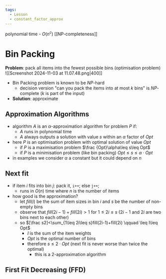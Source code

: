 ```yaml
---
tags:
  - Lesson
  - constant_factor_approx
---
```

polynomial time - $O(n^c)$
[[NP-completeness]]
# Bin Packing
**Problem**: pack all items into the fewest possible bins (optimisation problem)
![[Screenshot 2024-11-03 at 11.07.48.png|400]]
- Bin Packing problem is known to be $NP$-hard
	- decision version "can you pack the items into at most $k$ bins" is $NP$-complete ($k$ is part of the input)
- **Solution**: approximate
## Approximation Algorithms
- algorithm $A$ is an $\alpha$-approximation algorithm for problem $P$ if:
	- $A$ runs in polynomial time
	- $A$ always outputs a solution with value $s$ within an $\alpha$ factor of $Opt$
- here $P$ is an optimisation problem with optimal solution of value $Opt$
	- if $P$ is a maximisation problem $\frac {Opt}\alpha\leq s\leq Opt$
	- if $P$ is a minimisation problem (like bin packing) $Opt\leq s\leq \alpha\cdot Opt$
- in examples we consider $\alpha$ a constant but it could depend on $n$ 
## Next fit
- if item $i$ fits into bin $j$: pack it, `i++`; else `j++`;
	- runs in $O(n)$ time where $n$ is the number of items
- how good is the approximation?
	- let $fill(i)$ be the sum of item sizes in bin $i$ and $s$ be the number of non-empty bins 
	- observe that $fill(2i-1)+fill(2i)>1$ for $1\leq 2i\leq s$ ($2i - 1$ and $2i$ are two bins next to each other)
	- so $[\frac s2]<\sum_{1\leq 2i\leq s}fill(2i-1)+fill(2i) \qquad \leq I\leq Opt$
		- $I$ is the sum of the item weights 
		- $Opt$ is the optimal number of bins
		- therefore $s\leq 2\cdot Opt$ (next fit is never worse than twice the optimal)
			- this is a $2$-approximation algorithm
## First Fit Decreasing (FFD)